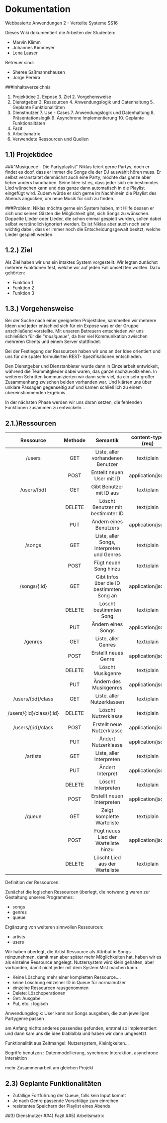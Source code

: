 # Dokumentation

Webbasierte Anwendungen 2 - Verteilte Systeme SS16

Dieses Wiki dokumentiert die Arbeiten der Studenten:

* Marvin Klimm
* Johannes Kimmeyer
* Lena Laaser

Betreuer sind:

* Sheree Saßmannshausen
* Jorge Pereira


###Inhaltsverzeichnis
1. Projektidee
	2. Expose
	3. Ziel 
	2. Vorgehensweise
2. Dienstgeber
	3. Ressourcen
	4. Anwendungslogik und Datenhaltung
	5. Geplante Funktionalitäten
6. Dienstnutzer
	7. Use - Cases 
	7. Anwendungslogik und Datenhaltung
	8. Präsentationslogik
	9. Asynchrone Implementierung
	10. Geplante Funktionalitäten
11. Fazit
12. Arbeitsmatrix
13. Verwendete Ressourcen und Quellen


## 1.1) Projektidee

###"Musiqueue - Die Partyplaylist"
Niklas feiert gerne Partys, doch er findet es doof, dass er immer die Songs die der DJ auswählt hören muss. Er selbst veranstaltet demnächst auch eine Party, möchte das ganze aber lieber anders handhaben. Seine Idee ist es, dass jeder sich ein bestimmtes Lied wünschen kann und das ganze dann automatisch in die Playlist eingefügt wird.
Zudem würde er sich gerne im Nachhinein die Playlist des Abends angucken, um neue Musik für sich zu finden.  

###Problem:
Niklas möchte gerne ein System haben, mit Hilfe dessen er sich und seinen Gästen die Möglichkeit gibt, sich Songs zu wünschen. Doppelte Lieder oder Lieder, die schon einmal gespielt wurden, sollen dabei selbst verständlich ignoriert werden. Es ist Niklas aber auch noch sehr wichtig dabei, dass er immer noch die Entscheidungsgewalt besitzt, welche Lieder gespielt werden. 
 
## 1.2.) Ziel
Als Ziel haben wir uns ein intaktes System vorgestellt. Wir legten zunächst mehrere Funktionen fest, welche wir auf jeden Fall umsetzten wollten. Dazu gehörten:

* Funktion 1
* Funktion 2
* Funktion 3

## 1.3.) Vorgehensweise
Bei der Suche nach einer geeigneten Projektidee, sammelten wir mehrere Ideen und jeder entschied sich für ein Expose was er der Gruppe anschließend vorstellte. Mit unseren Betreuern entschieden wir uns schließlich für die "*musiqueue*", da hier viel Kommunikation zwischen mehreren Clients und einem Server stattfindet. 

Bei der Festlegung der Ressourcen haben wir uns an der Idee orientiert und uns für die später formulierten REST- Spezifikationen entschieden.

Den Dienstgeber und Dienstanbieter wurde dann in Einzelarbeit entwickelt, während die Teammitglieder dabei waren, das ganze nachzuvollziehen. In weiteren Schritten kommunizierten wir dann sehr viel, da ein sehr großer Zusammenhang zwischen beiden vorhanden war. Und klärten uns über unklare Passagen gegenseitig auf und kamen schließlich zu einem übereinstimmenden Ergebnis.

In der nächsten Phase werden wir uns daran setzen, die fehlenden Funktionen zusammen zu entwickeln... 

## 2.1.)Ressourcen 

|        Ressource        | Methode |                  Semantik                  | content-type (req) | content-type (res) |
|:-----------------------:|:-------:|:------------------------------------------:|:------------------:|:------------------:|
|          /users         |   GET   |      Liste, aller vorhandenen Benutzer     |     text/plain     |  application/json  |
|                         |   POST  |         Erstellt neuen User mit ID         |  application/json  |  application/json  |
|       /users/{:id}      |   GET   |          Gibt Benutzer mit ID aus          |     text/plain     |  application/json  |
|                         |  DELETE |      Löscht Benutzer mit bestimmter ID     |     text/plain     |     text/plain     |
|                         |   PUT   |           Ändern eines Benutzers           |  application/json  |  application/json  |
|          /songs         |   GET   | Liste, aller Songs, Interpreten und Genres |     text/plain     |  application/json  |
|                         |   POST  |            Fügt neuen Song hinzu           |     text/plain     |  application/json  |
|       /songs/{:id}      |   GET   |  Gibt Infos über die ID bestimmten Song an |  application/json  |  application/json  |
|                         |  DELETE |           Löscht bestimmten Song           |     text/plain     |     text/plain     |
|                         |   PUT   |             Ändern eines Songs             |  application/json  |  application/json  |
|          /genres        |   GET   |             Liste, aller Genres            |     text/plain     |  application/json  |
|                         |   POST  |            Erstellt neues Genre            |  application/json  |  application/json  |
|                         |  DELETE |              Löscht Musikgenre             |     text/plain     |     text/plain     |
|                         |   PUT   |           Ändern des Musikgenres           |  application/json  |  application/json  |
|    /users/{:id}/class    |   GET   |         Liste, aller Nutzerklassen         |     text/plain     |  application/json  |
| /users/{:id}/class/{:id} |  DELETE |             Löscht Nutzerklasse            |     text/plain     |     text/plain     |
| /users/{:id}/class                        |   POST  |         Erstellt neue Nutzerklasse         |  application/json  |  application/json  |
|                         |   PUT   |             Ändert Nutzerklasse            |  application/json  |  application/json  |
|         /artists        |   GET   |          Liste, aller Interpreten          |     text/plain     |  application/json  |
|                         |   PUT   |              Ändert Interpret              |  application/json  |  application/json  |
|                         |  DELETE |             Löscht Interpreten             |     text/plain     |     text/plain     |
|                         |   POST  |         Erstellt neuen Interpreten         |  application/json  |  application/json  |
|          /queue         |   GET   |         Zeigt komplette Warteliste         |     text/plain     |  application/json  |
|                         |   POST  |    Fügt neues Lied der Warteliste hinzu    |  application/json  |  application/json  |
|                         |  DELETE |       Löscht Lied aus der Warteliste       |     text/plain     |     text/plain     |



Definition der Ressourcen:

Zunächst die logischen Ressourcen überlegt, die notwendig waren zur Gestaltung unseres Programmes:

* songs
* genres
* queue

Ergänzung von weiteren sinnvollen Ressourcen:

* artists
* users

Wir haben überlegt, die Artist Ressource als Attribut in Songs reinzunehmen, damit man aber später mehr Möglichkeiten hat, haben wir es als einzelne Ressource angelegt. Nutzersystem wird klein gehalten, aber vorhanden, damit nicht jeder mit dem System Mist machen kann. 

* Keine Löschung mehr einer kompletten Ressource....
* keine Löschung einzelner ID in Queue für normalnutzer
* einzelne Ressourcen rausgenommen
* Delete: Löschoperationen
* Get: Ausgabe
* Put, etc. : logisch

Anwendungslogik: 
User kann nur Songs ausgeben, die zum jeweiligen Partygenre passen

am Anfang nichts anderes passendes gefunden, erstmal so implementiert und dann kam uns die idee blablalbla und haben wir dann umgesetzt

Funktionalität aus Zeitmangel: Nutzersystem, Kleinigkeiten...


Begriffe benutzen : Datenmodellierung, synchrone Interaktion, asynchrone Interaktion

mehr Zusammenarbeit am gleichen Projekt

## 2.3) Geplante Funktionalitäten  
* Zufällige Fortführung der Queue, falls kein Input kommt
* Je nach Genre passende Vorschläge zum einreihen
* resistentes Speichern der Playlist eines Abends

##3) Dienstnutzer
##4) Fazit 
##5) Arbeitsmatrix